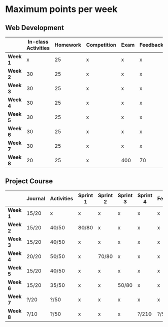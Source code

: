# Maximum points per week


## Web Development


|            | **In-class Activities** | **Homework** | **Competition** | **Exam** | **Feedback** |
| ---------- | ----------------------- | ------------ | -------------- | -------- | ------------ |
| **Week 1** | x                       | 25           | x              | x         | x            |
| **Week 2** | 30                      | 25           | x               | x        | x            |
| **Week 3** | 30                      | 25           | x               | x        | x            |
| **Week 4** | 30                      | 25           | x               | x        | x            |
| **Week 5** | 30                      | 25           | x               | x        | x            |
| **Week 6** | 30                      | 25           | x               | x        | x            |
| **Week 7** | 30                      | 25           | x               | x        | x            |
| **Week 8** | 20                      | 25           | x               | 400      | 70   |



## Project Course

|           |Journal|     Activities|     Sprint 1|   Sprint 2|    Sprint 3|    Sprint 4|   Feedback|
|----------|-----------|--------------|------------|------------|------------|------------|------------|
|**Week 1**|15/20        |x               |x           |x           |x           |x        |x           |
|**Week 2**|15/20        |40/50           |80/80       |x           |x           |x        |x           |
|**Week 3**|15/20        |40/50           |x           |x           |x           |x        |x           |
|**Week 4**|20/20        |50/50           |x           |70/80       |x           |x        |x           |
|**Week 5**|15/20        |40/50           |x           |x           |x           |x        |x           |
|**Week 6**|15/20        |35/50           |x           |x           |50/80       |x        |x           |
|**Week 7**|?/20         |?/50            |x           |x           |x           |x        |x           |
|**Week 8**|?/10         |?/50            |x           |x           |x           |?/210         |?/50   